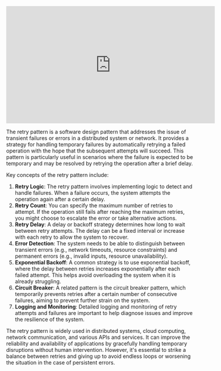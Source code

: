 <iframe width="560" height="315" src="https://www.youtube.com/embed/fYZfFdbr8mc" title="YouTube video player" frameborder="0" allow="accelerometer; autoplay; clipboard-write; encrypted-media; gyroscope; picture-in-picture; web-share" allowfullscreen></iframe>

The retry pattern is a software design pattern that addresses the issue of transient failures or errors in a distributed system or network. It provides a strategy for handling temporary failures by automatically retrying a failed operation with the hope that the subsequent attempts will succeed. This pattern is particularly useful in scenarios where the failure is expected to be temporary and may be resolved by retrying the operation after a brief delay.

Key concepts of the retry pattern include:
1. **Retry Logic**: The retry pattern involves implementing logic to detect and handle failures. When a failure occurs, the system attempts the operation again after a certain delay.
2. **Retry Count**: You can specify the maximum number of retries to attempt. If the operation still fails after reaching the maximum retries, you might choose to escalate the error or take alternative actions.
3. **Retry Delay**: A delay or backoff strategy determines how long to wait between retry attempts. The delay can be a fixed interval or increase with each retry to allow the system to recover.
4. **Error Detection**: The system needs to be able to distinguish between transient errors (e.g., network timeouts, resource constraints) and permanent errors (e.g., invalid inputs, resource unavailability).
5. **Exponential Backoff**: A common strategy is to use exponential backoff, where the delay between retries increases exponentially after each failed attempt. This helps avoid overloading the system when it is already struggling.
6. **Circuit Breaker**: A related pattern is the circuit breaker pattern, which temporarily prevents retries after a certain number of consecutive failures, aiming to prevent further strain on the system.
7. **Logging and Monitoring**: Detailed logging and monitoring of retry attempts and failures are important to help diagnose issues and improve the resilience of the system.

The retry pattern is widely used in distributed systems, cloud computing, network communication, and various APIs and services. It can improve the reliability and availability of applications by gracefully handling temporary disruptions without human intervention. However, it's essential to strike a balance between retries and giving up to avoid endless loops or worsening the situation in the case of persistent errors.